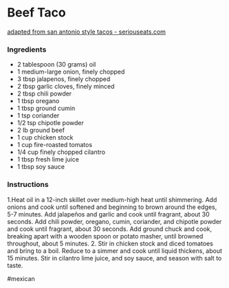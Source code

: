 # Beef Taco
[adapted from san antonio style tacos - seriouseats.com](https://www.seriouseats.com/recipes/2015/04/puffy-tacos-ground-beef-san-antonio-recipe.html)

### Ingredients
* 2 tablespoon (30 grams) oil
* 1 medium-large onion, finely chopped
* 3 tbsp jalapenos, finely chopped
* 2 tbsp garlic cloves, finely minced
* 2 tbsp chili powder
* 1 tbsp oregano
* 1 tbsp ground cumin
* 1 tsp coriander
* 1/2 tsp chipotle powder
* 2 lb ground beef
* 1 cup chicken stock
* 1 cup fire-roasted tomatos
* 1/4 cup finely chopped cilantro
* 1 tbsp fresh lime juice
* 1 tbsp soy sauce 

### Instructions
1.Heat oil in a 12-inch skillet over medium-high heat until shimmering. Add onions and cook until softened and beginning to brown around the edges, 5-7 minutes. Add jalapeños and garlic and cook until fragrant, about 30 seconds. Add chili powder, oregano, cumin, coriander, and chipotle powder and cook until fragrant, about 30 seconds. Add ground chuck and cook, breaking apart with a wooden spoon or potato masher, until browned throughout, about 5 minutes.
2. Stir in chicken stock and diced tomatoes and bring to a boil. Reduce to a simmer and cook until liquid thickens, about 15 minutes. Stir in cilantro lime juice, and soy sauce, and season with salt to taste.

#mexican
